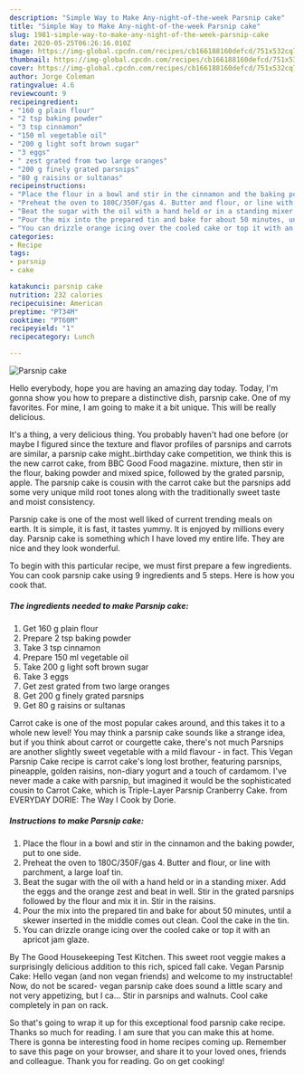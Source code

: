 ```yaml
---
description: "Simple Way to Make Any-night-of-the-week Parsnip cake"
title: "Simple Way to Make Any-night-of-the-week Parsnip cake"
slug: 1981-simple-way-to-make-any-night-of-the-week-parsnip-cake
date: 2020-05-25T06:26:16.010Z
image: https://img-global.cpcdn.com/recipes/cb166188160defcd/751x532cq70/parsnip-cake-recipe-main-photo.jpg
thumbnail: https://img-global.cpcdn.com/recipes/cb166188160defcd/751x532cq70/parsnip-cake-recipe-main-photo.jpg
cover: https://img-global.cpcdn.com/recipes/cb166188160defcd/751x532cq70/parsnip-cake-recipe-main-photo.jpg
author: Jorge Coleman
ratingvalue: 4.6
reviewcount: 9
recipeingredient:
- "160 g plain flour"
- "2 tsp baking powder"
- "3 tsp cinnamon"
- "150 ml vegetable oil"
- "200 g light soft brown sugar"
- "3 eggs"
- " zest grated from two large oranges"
- "200 g finely grated parsnips"
- "80 g raisins or sultanas"
recipeinstructions:
- "Place the flour in a bowl and stir in the cinnamon and the baking powder, put to one side."
- "Preheat the oven to 180C/350F/gas 4. Butter and flour, or line with parchment, a large loaf tin."
- "Beat the sugar with the oil with a hand held or in a standing mixer. Add the eggs and the orange zest and beat in well. Stir in the grated parsnips followed by the flour and mix it in. Stir in the raisins."
- "Pour the mix into the prepared tin and bake for about 50 minutes, until a skewer inserted in the middle comes out clean. Cool the cake in the tin."
- "You can drizzle orange icing over the cooled cake or top it with an apricot jam glaze."
categories:
- Recipe
tags:
- parsnip
- cake

katakunci: parsnip cake 
nutrition: 232 calories
recipecuisine: American
preptime: "PT34M"
cooktime: "PT60M"
recipeyield: "1"
recipecategory: Lunch

---
```



![Parsnip cake](https://img-global.cpcdn.com/recipes/cb166188160defcd/751x532cq70/parsnip-cake-recipe-main-photo.jpg)

Hello everybody, hope you are having an amazing day today. Today, I'm gonna show you how to prepare a distinctive dish, parsnip cake. One of my favorites. For mine, I am going to make it a bit unique. This will be really delicious.

It&#39;s a thing, a very delicious thing. You probably haven&#39;t had one before (or maybe I figured since the texture and flavor profiles of parsnips and carrots are similar, a parsnip cake might..birthday cake competition, we think this is the new carrot cake, from BBC Good Food magazine. mixture, then stir in the flour, baking powder and mixed spice, followed by the grated parsnip, apple. The parsnip cake is cousin with the carrot cake but the parsnips add some very unique mild root tones along with the traditionally sweet taste and moist consistency.

Parsnip cake is one of the most well liked of current trending meals on earth. It is simple, it is fast, it tastes yummy. It is enjoyed by millions every day. Parsnip cake is something which I have loved my entire life. They are nice and they look wonderful.


To begin with this particular recipe, we must first prepare a few ingredients. You can cook parsnip cake using 9 ingredients and 5 steps. Here is how you cook that.

<!--inarticleads1-->

##### The ingredients needed to make Parsnip cake:

1. Get 160 g plain flour
1. Prepare 2 tsp baking powder
1. Take 3 tsp cinnamon
1. Prepare 150 ml vegetable oil
1. Take 200 g light soft brown sugar
1. Take 3 eggs
1. Get  zest grated from two large oranges
1. Get 200 g finely grated parsnips
1. Get 80 g raisins or sultanas


Carrot cake is one of the most popular cakes around, and this takes it to a whole new level! You may think a parsnip cake sounds like a strange idea, but if you think about carrot or courgette cake, there&#39;s not much Parsnips are another slightly sweet vegetable with a mild flavour - in fact. This Vegan Parsnip Cake recipe is carrot cake&#39;s long lost brother, featuring parsnips, pineapple, golden raisins, non-diary yogurt and a touch of cardamom. I&#39;ve never made a cake with parsnip, but imagined it would be the sophisticated cousin to Carrot Cake, which is Triple-Layer Parsnip Cranberry Cake. from EVERYDAY DORIE: The Way I Cook by Dorie. 

<!--inarticleads2-->

##### Instructions to make Parsnip cake:

1. Place the flour in a bowl and stir in the cinnamon and the baking powder, put to one side.
1. Preheat the oven to 180C/350F/gas 4. Butter and flour, or line with parchment, a large loaf tin.
1. Beat the sugar with the oil with a hand held or in a standing mixer. Add the eggs and the orange zest and beat in well. Stir in the grated parsnips followed by the flour and mix it in. Stir in the raisins.
1. Pour the mix into the prepared tin and bake for about 50 minutes, until a skewer inserted in the middle comes out clean. Cool the cake in the tin.
1. You can drizzle orange icing over the cooled cake or top it with an apricot jam glaze.


By The Good Housekeeping Test Kitchen. This sweet root veggie makes a surprisingly delicious addition to this rich, spiced fall cake. Vegan Parsnip Cake: Hello vegan (and non vegan friends) and welcome to my instructable! Now, do not be scared- vegan parsnip cake does sound a little scary and not very appetizing, but I ca… Stir in parsnips and walnuts. Cool cake completely in pan on rack. 

So that's going to wrap it up for this exceptional food parsnip cake recipe. Thanks so much for reading. I am sure that you can make this at home. There is gonna be interesting food in home recipes coming up. Remember to save this page on your browser, and share it to your loved ones, friends and colleague. Thank you for reading. Go on get cooking!
